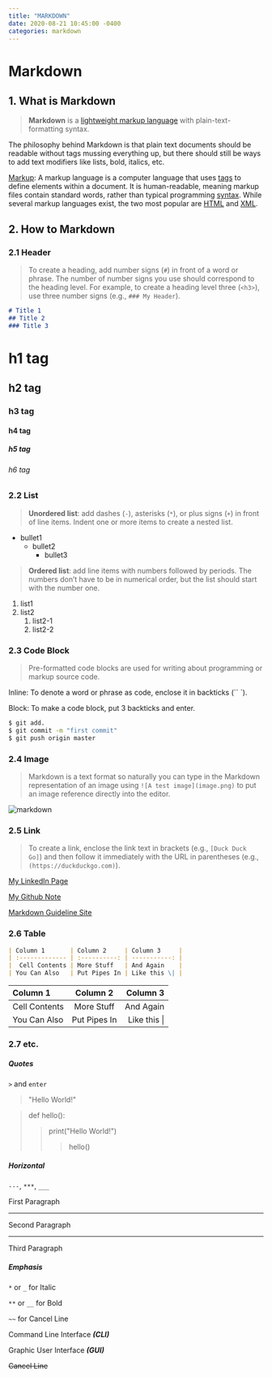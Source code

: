 ```yaml
---
title: "MARKDOWN"
date: 2020-08-21 10:45:00 -0400
categories: markdown
---
```


# Markdown

## 1. What is Markdown

> **Markdown** is a [lightweight markup language](https://en.wikipedia.org/wiki/Lightweight_markup_language) with plain-text-formatting syntax.

The philosophy behind Markdown is that plain text documents should be readable without tags mussing everything up, but there should still be ways to add text modifiers like lists, bold, italics, etc. 

<u>Markup</u>: A markup language is a computer language that uses [tags](https://techterms.com/definition/tag) to define elements within a document. It is human-readable, meaning markup files contain standard words, rather than typical programming [syntax](https://techterms.com/definition/syntax). While several markup languages exist, the two most popular are [HTML](https://techterms.com/definition/html) and [XML](https://techterms.com/definition/xml).



## 2. How to Markdown

### 2.1 Header

> To create a heading, add number signs (`#`) in front of a word or phrase. The number of number signs you use should correspond to the heading level. For example, to create a heading level three (`<h3>`), use three number signs (e.g., `### My Header`).

```markdown
# Title 1
## Title 2
### Title 3
```



# h1 tag

## h2 tag

### h3 tag

#### h4 tag

##### h5 tag

###### h6 tag



### 2.2 List

> **Unordered list**: add dashes (`-`), asterisks (`*`), or plus signs (`+`) in front of line items. Indent one or more items to create a nested list.

- bullet1
  - bullet2
    - bullet3

> **Ordered list**: add line items with numbers followed by periods. The numbers don’t have to be in numerical order, but the list should start with the number one.

1. list1
2. list2
   1. list2-1
   2. list2-2



### 2.3 Code Block

> Pre-formatted code blocks are used for writing about programming or markup source code. 

Inline: To denote a word or phrase as code, enclose it in backticks (`` `).

Block: To make a code block, put 3 backticks and enter.

```bash
$ git add.
$ git commit -m "first commit"
$ git push origin master
```



### 2.4 Image

> Markdown is a text format so naturally you can type in the Markdown representation of an image using `![A test image](image.png)` to put an image reference directly into the editor.

![markdown](https://www.mvps.net/docs/wp-content/uploads/2019/03/hello-world.png)



### 2.5 Link

> To create a link, enclose the link text in brackets (e.g., `[Duck Duck Go]`) and then follow it immediately with the URL in parentheses (e.g., `(https://duckduckgo.com)`).

[My LinkedIn Page](https://www.linkedin.com/in/jiwon-yu-96303210b/)

[My Github Note](https://letsgititdana.github.io/)



[Markdown Guideline Site](https://www.markdownguide.org/basic-syntax/#paragraphs-1)



### 2.6 Table

```markdown
| Column 1       | Column 2     | Column 3     |
| :------------- | :----------: | -----------: |
|  Cell Contents | More Stuff   | And Again    |
| You Can Also   | Put Pipes In | Like this \| |
```

| Column 1      |   Column 2   |     Column 3 |
| :------------ | :----------: | -----------: |
| Cell Contents |  More Stuff  |    And Again |
| You Can Also  | Put Pipes In | Like this \| |



### 2.7 etc.

##### Quotes

`>` and `enter`

> "Hello World!"

> def hello():
>
> > print("Hello World!")
> >
> > > hello()



##### Horizontal

`---`, `***`, `___` 

First Paragraph

---

Second Paragraph

---

Third Paragraph



##### Emphasis

`*` or `_` for Italic

`**` or `__` for Bold

`~~` for Cancel Line

Command Line Interface ***(CLI)***

Graphic User Interface ***(GUI)***

~~Cancel Line~~
